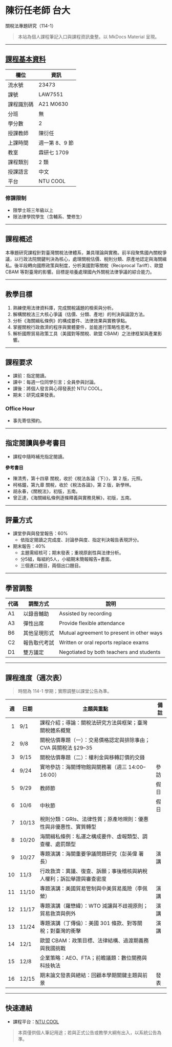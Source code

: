 # 陳衍任老師 台大

關稅法專題研究（114-1）

> 本站為個人課程筆記入口與課程資訊彙整。以 MkDocs Material 呈現。

---

## [課程基本資料](https://nol.ntu.edu.tw/nol/coursesearch/print_table.php?course_id=A21%20M0630&class=&dpt_code=A410&ser_no=23473&semester=114-1)

| 欄位 | 資訊 |
|---|---|
| 流水號 | 23473 |
| 課號 | LAW7551 |
| 課程識別碼 | A21 M0630 |
| 分班 | 無 |
| 學分數 | 2 |
| 授課教師 | 陳衍任 |
| 上課時間 | 週一第 8、9 節 |
| 教室 | 霖研七 1709 |
| 課程類別 | 2 類 |
| 授課語言 | 中文 |
| 平台 | NTU COOL |



### 修課限制

- 限學士班三年級以上
- 限法律學院學生（含輔系、雙修生）

---

## 課程概述

本專題研究課程針對臺灣關稅法律體系，兼具理論與實務。前半段聚焦國內關稅爭議，以行政法院關鍵判決為核心，處理關稅估價、稅則分類、原產地認定與海關緝私。後半段轉向國際政策與制度，分析美國對等關稅（Reciprocal Tariff）、歐盟 CBAM 等對臺灣的影響。目標是培養處理國內外關稅法律爭議的綜合能力。

---

## 教學目標

1. 熟練使用法律資料庫，完成關稅議題的檢索與分析。  
2. 解構關稅法三大核心爭議（估價、分類、產地）的判決與論證方法。  
3. 分析《海關緝私條例》的構成要件、法律效果與實務爭點。  
4. 掌握關稅行政救濟的程序與實體要件，並能進行策略性思考。  
5. 解析國際貿易政策工具（美國對等關稅、歐盟 CBAM）之法律框架與產業影響。

---

## 課程要求

- 課前：指定閱讀。  
- 課中：每週一位同學引言；全員參與討論。  
- 課後：將個人發言與心得發表於 NTU COOL。  
- 期末：研究成果發表。

### Office Hour

- 事先寄信預約。

---

## 指定閱讀與參考書目

- 課程中隨時補充指定閱讀。  

**參考書目**

- 陳清秀，第十四章 關稅，收於《稅法各論（下）》，第 2 版，元照。  
- 柯格鐘，第九章 關稅，收於《稅法各論》，第 2 版，新學林。  
- 胡永春，《關稅法》，初版，五南。  
- 曾正達，《海關緝私條例逐條釋義與實務見解》，初版，五南。

---

## 評量方式

- 課堂參與與發堂報告：60%  
  - 依指定閱讀之完成度、討論參與度、指定判決報告表現評分。  
- 期末報告：40%  
  - 主題需經核可；期末發表；重視原創性與法律分析。
  - 分5組，每組約5人，小組期末簡報報告+書面。
  - 三個進口題目，兩個出口題目。

---

## 學習調整

| 代碼 | 調整方式 | 說明 |
|---|---|---|
| A1 | 以錄音輔助 | Assisted by recording |
| A3 | 彈性出席 | Provide flexible attendance |
| B6 | 其他呈現形式 | Mutual agreement to present in other ways |
| C2 | 報告取代考試 | Written or oral reports replace exams |
| D1 | 雙方議定 | Negotiated by both teachers and students |

---

## 課程進度（週次表）

> 時間為 114-1 學期；實際調整以課堂公告為準。

| 週 | 日期 | 主題與重點 | 備註 |
|---:|---|---|---|
| 1 | 9/1 | 課程介紹；導論：關稅法研究方法與框架；臺灣關稅體系概覽 |  |
| 2 | 9/8 | 關稅估價專題（一）：交易價格認定與排除事由；CVA 與關稅法 §29–35 |  |
| 3 | 9/15 | 關稅估價專題（二）：權利金與移轉訂價的交鋒 |  |
| 4 | 9/24 | 實地參訪：海關博物館與關務署（週三 14:00–16:00） | 參訪 |
| 5 | 9/29 | 教師節 | 假日 |
| 6 | 10/6 | 中秋節 | 假日 |
| 7 | 10/13 | 稅則分類：GRIs、法律性質；原產地規則：優惠性與非優惠性、實質轉型 |  |
| 8 | 10/20 | 海關緝私條例：私運之構成要件、虛報類型、調查權、處罰類型 |  |
| 9 | 10/27 | 專題演講：海關重要爭議問題研究（彭英偉 署長） | 演講 |
|10 | 11/3 | 行政救濟：異議、復查、訴願；事後稽核與納稅人權利；訴訟舉證與審查密度 |  |
|11 | 11/10 | 專題演講：美國貿易管制與中美貿易風險（李佩縈） | 演講 |
|12 | 11/17 | 專題演講（羅懋緯）：WTO 減讓與不歧視原則；貿易救濟與例外 | 演講 |
|13 | 11/24 | 專題演講（丁傳倫）：美國 301 條款、對等關稅；對臺灣的衝擊 | 演講 |
|14 | 12/1 | 歐盟 CBAM：政策目標、法律結構、過渡期義務與我國挑戰 |  |
|15 | 12/8 | 企業策略：AEO、FTA；前瞻議題：數位關務與科技執法 |  |
|16 | 12/15 | 期末論文發表與總結：回顧本學期關鍵主題與前景 | 發表 |

---

## 快速連結

- 課程平台：[NTU COOL](https://cool.ntu.edu.tw/)  
<!-- - 課程筆記入口：`My_Notes/`  

- Notebooks：`My_Notes/notebooks/` -->

> 本頁僅供個人筆記用途；若與正式公告或教學大綱有出入，以系統公告為準。